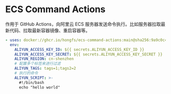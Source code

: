 # ECS Command Actions

作用于 GitHub Actions，向阿里云 ECS 服务器发送命令执行。比如服务器拉取最新代码、拉取最新容器镜像、重启容器等。

```yaml
- uses: docker://ghcr.io/hongfs/ecs-command-actions:main@sha256:9a9c0c497c4e856625660948f1bf21fb6912744901537b5bcc924e15d16ce6c5
  env:
    ALIYUN_ACCESS_KEY_ID: ${{ secrets.ALIYUN_ACCESS_KEY_ID }}
    ALIYUN_ACCESS_KEY_SECRET: ${{ secrets.ALIYUN_ACCESS_KEY_SECRET }}
    ALIYUN_REGION: cn-shenzhen
    # 配置多个标签来进行过滤
    ALIYUN_TAGS: tags=1;tags2=2
    # 执行的命令
    ALIYUN_SCRIPT: >-
      #!/bin/bash
      echo "hello world"
```
